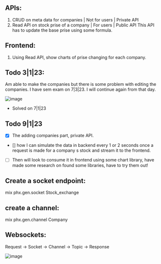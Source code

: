 ## APIs:
1) CRUD on meta data for companies | Not for users | Private API
2) Read API on stock prise of a company | For users | Public API
   This API has to update the base prise using some formula.


## Frontend:
1) Using Read API, show charts of prise changing for each company.


## Todo 3|1|23:
Am able to make the companies but there is some problem with editing the companies. I have sem exam on 7|3|23. I will continue again from that day.  

![image](https://user-images.githubusercontent.com/65683151/210415407-a0b17c8f-07b2-42a8-b230-dcae4214a91f.png)  
- Solved on 7|1|23


## Todo 9|1|23
- [X] The adding companies part, private API. 
- [] how I can simulate the data in backend every 1 or 2 seconds once a request is made for a company s stock and stream it to the frontend.  
- [ ] Then will look to consume it in frontend using some chart library, have made some research on found some libraries, have to try them out!


## Create a socket endpoint:
mix phx.gen.socket Stock_exchange

## create a channel:
mix phx.gen.channel Company

## Websockets:
Request -> Socket -> Channel -> Topic -> Response


![image](https://user-images.githubusercontent.com/65683151/212335321-5797a71f-721e-4650-b5b7-6414f015aa04.png)